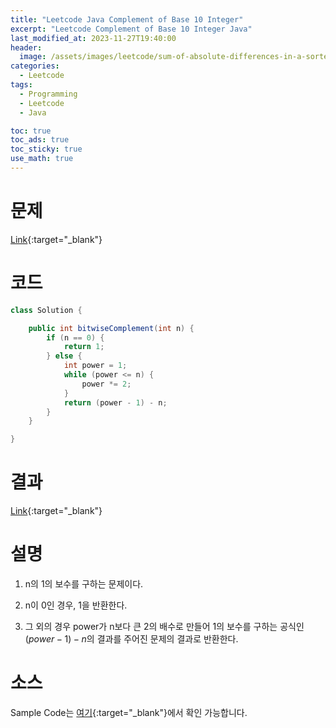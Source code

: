 ```yaml
---
title: "Leetcode Java Complement of Base 10 Integer"
excerpt: "Leetcode Complement of Base 10 Integer Java"
last_modified_at: 2023-11-27T19:40:00
header:
  image: /assets/images/leetcode/sum-of-absolute-differences-in-a-sorted-array.png
categories:
  - Leetcode
tags:
  - Programming
  - Leetcode
  - Java

toc: true
toc_ads: true
toc_sticky: true
use_math: true
---
```

# 문제
[Link](https://leetcode.com/problems/complement-of-base-10-integer){:target="_blank"}

# 코드
```java
class Solution {

	public int bitwiseComplement(int n) {
		if (n == 0) {
			return 1;
		} else {
			int power = 1;
			while (power <= n) {
				power *= 2;
			}
			return (power - 1) - n;
		}
	}

}
```

# 결과
[Link](https://leetcode.com/problems/complement-of-base-10-integer/submissions/1107356873/){:target="_blank"}

# 설명
1. n의 1의 보수를 구하는 문제이다.

2. n이 0인 경우, 1을 반환한다.

3. 그 외의 경우 power가 n보다 큰 2의 배수로 만들어 1의 보수를 구하는 공식인 $(power - 1) - n$의 결과를 주어진 문제의 결과로 반환한다.

# 소스
Sample Code는 [여기](https://github.com/GracefulSoul/leetcode/blob/master/src/main/java/gracefulsoul/problems/ComplementOfBase10Integer.java){:target="_blank"}에서 확인 가능합니다.